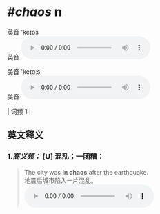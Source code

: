 # ***\#chaos*** n
英音 'keɪɒs  
英音
<audio src="./media/chaos-B.aac" controls="controls"></audio>

美音 'keɪɑːs  
美音
<audio src="./media/chaos.aac" controls="controls"></audio>



| 词频 1 |  

英文释义
---
### 1.*高义频：* **[U] 混乱；一团糟：**  

 > The city was **in chaos** after the earthquake.   
 > 地震后城市陷入一片混乱。    
<audio src="./media/1-chaos.aac" controls="controls"></audio>


